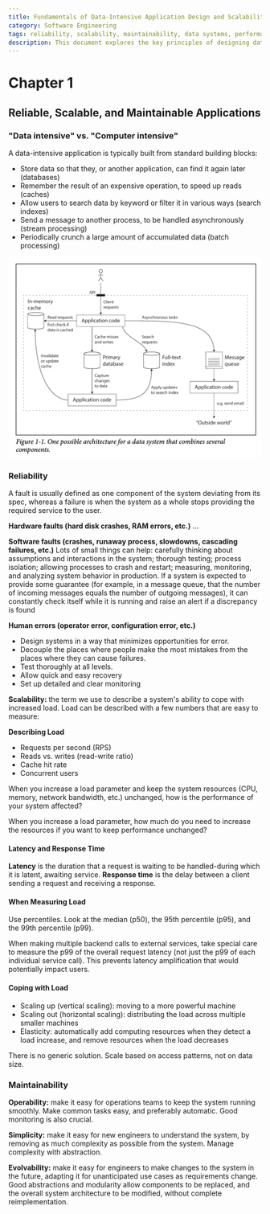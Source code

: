 ```yaml
---
title: Fundamentals of Data-Intensive Application Design and Scalability
category: Software Engineering
tags: reliability, scalability, maintainability, data systems, performance
description: This document explores the key principles of designing data-intensive applications, focusing on reliability, scalability, and maintainability. It discusses various aspects of system design, including handling different types of faults, measuring and managing load, and ensuring long-term system health through good operational practices and simplicity.
---
```


# Chapter 1
## Reliable, Scalable, and Maintainable Applications

### "Data intensive" vs. "Computer intensive"

A data-intensive application is typically built from standard building blocks:

- Store data so that they, or another application, can find it again later (databases)
- Remember the result of an expensive operation, to speed up reads (caches)
- Allow users to search data by keyword or filter it in various ways (search indexes)
- Send a message to another process, to be handled asynchronously (stream processing)
- Periodically crunch a large amount of accumulated data (batch processing)

![image](./sc.png)


### Reliability
A fault is usually defined as one component of the system deviating from its spec, whereas a failure is when the system as a whole stops providing the required service to the user.

**Hardware faults (hard disk crashes, RAM errors, etc.)**
...

**Software faults (crashes, runaway process, slowdowns, cascading failures, etc.)**
Lots of small things can help: carefully thinking about assumptions and interactions in the system; thorough testing; process isolation; allowing processes to crash and restart; measuring, monitoring, and analyzing system behavior in production. If a system is expected to provide some guarantee (for example, in a message queue, that the number of incoming messages equals the number of outgoing messages), it can constantly check itself while it is running and raise an alert if a discrepancy is found

**Human errors (operator error, configuration error, etc.)**
- Design systems in a way that minimizes opportunities for error.
- Decouple the places where people make the most mistakes from the places where they can cause failures.
- Test thoroughly at all levels.
- Allow quick and easy recovery
- Set up detailed and clear monitoring


**Scalability:** the term we use to describe a system's ability to cope with increased
load. Load can be described with a few numbers that are easy to measure:

**Describing Load**
- Requests per second (RPS)
- Reads vs. writes (read-write ratio)
- Cache hit rate
- Concurrent users

When you increase a load parameter and keep the system resources (CPU, memory, network bandwidth, etc.) unchanged, how is the performance of your system affected?

When you increase a load parameter, how much do you need to increase the resources if you want to keep performance unchanged?

#### Latency and Response Time
**Latency** is the duration that a request is waiting to be handled-during which it is latent, awaiting service. **Response time** is the delay between a client sending a request and receiving a response.

#### When Measuring Load
Use percentiles. Look at the median (p50), the 95th percentile (p95), and the 99th percentile (p99).

When making multiple backend calls to external services, take special care to measure the p99 of the overall request latency (not just the p99 of each individual service call). This prevents latency amplification that would potentially impact users.

#### Coping with Load
- Scaling up (vertical scaling): moving to a more powerful machine
- Scaling out (horizontal scaling): distributing the load across multiple smaller machines
- Elasticity: automatically add computing resources when they detect a load increase, and remove resources when the load decreases

There is no generic solution. Scale based on access patterns, not on data size.

### Maintainability
**Operability:** make it easy for operations teams to keep the system running smoothly. Make common tasks easy, and preferably automatic. Good monitoring is also crucial.

**Simplicity:** make it easy for new engineers to understand the system, by removing as much complexity as possible from the system. Manage complexity with abstraction.

**Evolvability:** make it easy for engineers to make changes to the system in the future, adapting it for unanticipated use cases as requirements change. Good abstractions and modularity allow components to be replaced, and the overall system architecture to be modified, without complete reimplementation.
